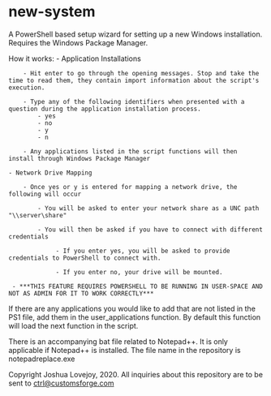 # new-system
A PowerShell based setup wizard for setting up a new Windows installation. Requires the Windows Package Manager.

How it works:
	- Application Installations
		
		- Hit enter to go through the opening messages. Stop and take the time to read them, they contain import information about the script's execution.
		
		- Type any of the following identifiers when presented with a question during the application installation process.
			- yes
			- no
			- y
			- n
		
		- Any applications listed in the script functions will then install through Windows Package Manager
	
	- Network Drive Mapping
		
		- Once yes or y is entered for mapping a network drive, the following will occur
			
			- You will be asked to enter your network share as a UNC path "\\server\share"
			
			- You will then be asked if you have to connect with different credentials
				 
				 - If you enter yes, you will be asked to provide credentials to PowerShell to connect with.
          			 
				 - If you enter no, your drive will be mounted.
         
	 - ***THIS FEATURE REQUIRES POWERSHELL TO BE RUNNING IN USER-SPACE AND NOT AS ADMIN FOR IT TO WORK CORRECTLY***
				
If there are any applications you would like to add that are not listed in the PS1 file, add them in the user_applications function. By default this function will load the next function in the script.

There is an accompanying bat file related to Notepad++. It is only applicable if Notepad++ is installed. The file name in the repository is notepadreplace.exe


Copyright Joshua Lovejoy, 2020.
All inquiries about this repository are to be sent to ctrl@customsforge.com
